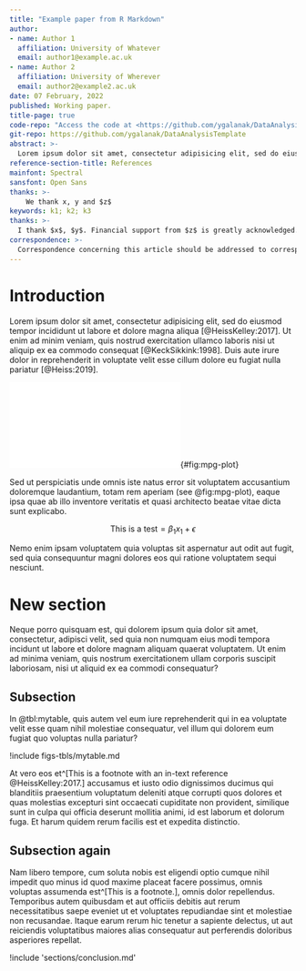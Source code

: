 ```yaml
---
title: "Example paper from R Markdown"
author:
- name: Author 1
  affiliation: University of Whatever
  email: author1@example.ac.uk
- name: Author 2
  affiliation: University of Wherever
  email: author2@example2.ac.uk
date: 07 February, 2022
published: Working paper.
title-page: true
code-repo: "Access the code at <https://github.com/ygalanak/DataAnalysisTemplate>"
git-repo: https://github.com/ygalanak/DataAnalysisTemplate
abstract: >-
  Lorem ipsum dolor sit amet, consectetur adipisicing elit, sed do eiusmod tempor incididunt ut labore et dolore magna aliqua. Ut enim ad minim veniam, quis nostrud exercitation ullamco laboris nisi ut aliquip ex ea commodo consequat. Duis aute irure dolor in reprehenderit in voluptate velit esse cillum dolore eu fugiat nulla pariatur. Excepteur sint occaecat cupidatat non proident, sunt in culpa qui officia deserunt mollit anim id est laborum
reference-section-title: References
mainfont: Spectral
sansfont: Open Sans
thanks: >-
    We thank x, y and $z$
keywords: k1; k2; k3
thanks: >-
  I thank $x$, $y$. Financial support from $z$ is greatly acknowledged.
correspondence: >-
  Correspondence concerning this article should be addressed to corresponding author. Contact: <author1@example.ac.uk>.
---
```


<!-- rmd-paper.md is generated from rmd-paper.Rmd. Only edit the .Rmd file, *not* the .md file. -->





# Introduction

Lorem ipsum dolor sit amet, consectetur adipisicing elit, sed do eiusmod tempor incididunt ut labore et dolore magna aliqua [@HeissKelley:2017]. Ut enim ad minim veniam, quis nostrud exercitation ullamco laboris nisi ut aliquip ex ea commodo consequat [@KeckSikkink:1998]. Duis aute irure dolor in reprehenderit in voluptate velit esse cillum dolore eu fugiat nulla pariatur [@Heiss:2019].



![Scatterplot showing the relationship between city and highway miles per gallon](figs-tbls/mpg-plot.pdf){#fig:mpg-plot}

Sed ut perspiciatis unde omnis iste natus error sit voluptatem accusantium doloremque laudantium, totam rem aperiam (see @fig:mpg-plot), eaque ipsa quae ab illo inventore veritatis et quasi architecto beatae vitae dicta sunt explicabo. 

$$ 
\text{This is a test} = \beta_1 x_1 + \epsilon 
$$

Nemo enim ipsam voluptatem quia voluptas sit aspernatur aut odit aut fugit, sed quia consequuntur magni dolores eos qui ratione voluptatem sequi nesciunt. 

# New section

Neque porro quisquam est, qui dolorem ipsum quia dolor sit amet, consectetur, adipisci velit, sed quia non numquam eius modi tempora incidunt ut labore et dolore magnam aliquam quaerat voluptatem. Ut enim ad minima veniam, quis nostrum exercitationem ullam corporis suscipit laboriosam, nisi ut aliquid ex ea commodi consequatur? 

## Subsection

In @tbl:mytable, quis autem vel eum iure reprehenderit qui in ea voluptate velit esse quam nihil molestiae consequatur, vel illum qui dolorem eum fugiat quo voluptas nulla pariatur?



!include figs-tbls/mytable.md

At vero eos et^[This is a footnote with an in-text reference @HeissKelley:2017.] accusamus et iusto odio dignissimos ducimus qui blanditiis praesentium voluptatum deleniti atque corrupti quos dolores et quas molestias excepturi sint occaecati cupiditate non provident, similique sunt in culpa qui officia deserunt mollitia animi, id est laborum et dolorum fuga. Et harum quidem rerum facilis est et expedita distinctio. 

## Subsection again

Nam libero tempore, cum soluta nobis est eligendi optio cumque nihil impedit quo minus id quod maxime placeat facere possimus, omnis voluptas assumenda est^[This is a footnote.], omnis dolor repellendus. Temporibus autem quibusdam et aut officiis debitis aut rerum necessitatibus saepe eveniet ut et voluptates repudiandae sint et molestiae non recusandae. Itaque earum rerum hic tenetur a sapiente delectus, ut aut reiciendis voluptatibus maiores alias consequatur aut perferendis doloribus asperiores repellat.

!include 'sections/conclusion.md'
